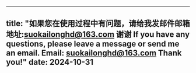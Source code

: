 
---
title: "如果您在使用过程中有问题，请给我发邮件邮箱地址:suokailonghd@163.com 谢谢   If you have any questions, please leave a message or send me an email. Email: suokailonghd@163.com Thank you!"
date: 2024-10-31
---

 
